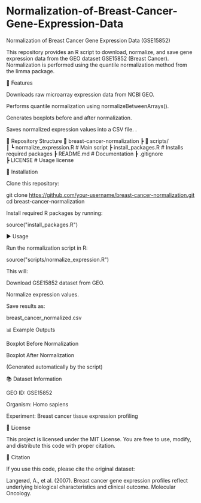 # Normalization-of-Breast-Cancer-Gene-Expression-Data

Normalization of Breast Cancer Gene Expression Data (GSE15852)

This repository provides an R script to download, normalize, and save gene expression data from the GEO dataset GSE15852 (Breast Cancer).
Normalization is performed using the quantile normalization method from the limma package.

📌 Features

Downloads raw microarray expression data from NCBI GEO.

Performs quantile normalization using normalizeBetweenArrays().

Generates boxplots before and after normalization.

Saves normalized expression values into a CSV file.
.

📂 Repository Structure
📂 breast-cancer-normalization
 ┣ 📂 scripts/             
 ┃ ┗ normalize_expression.R   # Main script
 ┣ install_packages.R         # Installs required packages
 ┣ README.md                  # Documentation
 ┣ .gitignore                 
 ┣ LICENSE                    # Usage license

🔧 Installation

Clone this repository:

git clone https://github.com/your-username/breast-cancer-normalization.git
cd breast-cancer-normalization


Install required R packages by running:

source("install_packages.R")

▶️ Usage

Run the normalization script in R:

source("scripts/normalize_expression.R")


This will:

Download GSE15852 dataset from GEO.

Normalize expression values.

Save results as:

breast_cancer_normalized.csv

📊 Example Outputs

Boxplot Before Normalization

Boxplot After Normalization

(Generated automatically by the script)

📚 Dataset Information

GEO ID: GSE15852

Organism: Homo sapiens

Experiment: Breast cancer tissue expression profiling

📜 License

This project is licensed under the MIT License.
You are free to use, modify, and distribute this code with proper citation.

🙌 Citation

If you use this code, please cite the original dataset:

Langerød, A., et al. (2007). Breast cancer gene expression profiles reflect underlying biological characteristics and clinical outcome. Molecular Oncology.
